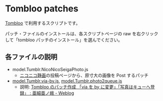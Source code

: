 # Tombloo patches 

<a href="https://github.com/to/tombloo/wiki" title="Home - GitHub">Tombloo</a> で利用するスクリプトです。

パッチ・ファイルのインストールは、各スクリプトページの raw を右クリックして「tombloo パッチのインストール」を選んでください。

## 各ファイルの説明

* model.Tumblr.NicoNicoSeigaPhoto.js
    * <a href="http://seiga.nicovideo.jp/" title="ニコニコ静画(W)">ニコニコ静画</a>の投稿ページから、原寸大の画像を Post するパッチ
* <a href="https://github.com/asiamoth/Tombloo-patches/blob/master/model.Tumblr.via-by.js" title="model.Tumblr.via-by.js at master from asiamoth/Tombloo-patches - GitHub">model.Tumblr.via-by.js</a>, <a href="https://github.com/asiamoth/Tombloo-patches/blob/master/model.Tumblr.photo2queue.js" title="model.Tumblr.photo2queue.js at master from asiamoth/Tombloo-patches - GitHub">model.Tumblr.photo2queue.js</a>
    * 説明: <a href="http://asiamoth.com/mt/archives/2010-05/09_2351.php" title="Tombloo のパッチ作成 「via を by に変更」「写真はキューへ登録」 : 亜細亜ノ蛾 - Weblog">Tombloo のパッチ作成 「via を by に変更」「写真はキューへ登録」 : 亜細亜ノ蛾 - Weblog</a>